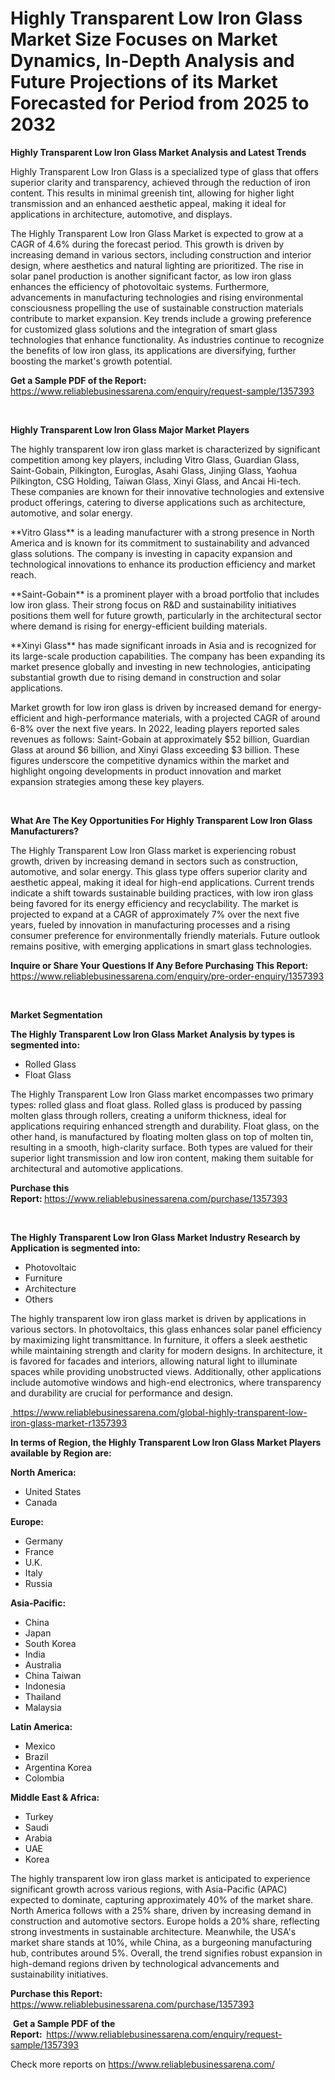 <p><h1>Highly Transparent Low Iron Glass Market Size Focuses on Market Dynamics, In-Depth Analysis and Future Projections of its Market Forecasted for Period from 2025 to 2032</h1></p><p><strong>Highly Transparent Low Iron Glass Market Analysis and Latest Trends</strong></p>
<p><p>Highly Transparent Low Iron Glass is a specialized type of glass that offers superior clarity and transparency, achieved through the reduction of iron content. This results in minimal greenish tint, allowing for higher light transmission and an enhanced aesthetic appeal, making it ideal for applications in architecture, automotive, and displays.</p><p>The Highly Transparent Low Iron Glass Market is expected to grow at a CAGR of 4.6% during the forecast period. This growth is driven by increasing demand in various sectors, including construction and interior design, where aesthetics and natural lighting are prioritized. The rise in solar panel production is another significant factor, as low iron glass enhances the efficiency of photovoltaic systems. Furthermore, advancements in manufacturing technologies and rising environmental consciousness propelling the use of sustainable construction materials contribute to market expansion. Key trends include a growing preference for customized glass solutions and the integration of smart glass technologies that enhance functionality. As industries continue to recognize the benefits of low iron glass, its applications are diversifying, further boosting the market's growth potential.</p></p>
<p><strong>Get a Sample PDF of the Report:&nbsp;</strong> <a href="https://www.reliablebusinessarena.com/enquiry/request-sample/1357393?utm_campaign=2259&utm_medium=2&utm_source=Github&utm_content=ia&utm_term=01022025&utm_id=highly-transparent-low-iron-glass">https://www.reliablebusinessarena.com/enquiry/request-sample/1357393</a></p>
<p>&nbsp;</p>
<p><strong>Highly Transparent Low Iron Glass Major Market Players</strong></p>
<p><p>The highly transparent low iron glass market is characterized by significant competition among key players, including Vitro Glass, Guardian Glass, Saint-Gobain, Pilkington, Euroglas, Asahi Glass, Jinjing Glass, Yaohua Pilkington, CSG Holding, Taiwan Glass, Xinyi Glass, and Ancai Hi-tech. These companies are known for their innovative technologies and extensive product offerings, catering to diverse applications such as architecture, automotive, and solar energy.</p><p>**Vitro Glass** is a leading manufacturer with a strong presence in North America and is known for its commitment to sustainability and advanced glass solutions. The company is investing in capacity expansion and technological innovations to enhance its production efficiency and market reach.</p><p>**Saint-Gobain** is a prominent player with a broad portfolio that includes low iron glass. Their strong focus on R&D and sustainability initiatives positions them well for future growth, particularly in the architectural sector where demand is rising for energy-efficient building materials.</p><p>**Xinyi Glass** has made significant inroads in Asia and is recognized for its large-scale production capabilities. The company has been expanding its market presence globally and investing in new technologies, anticipating substantial growth due to rising demand in construction and solar applications.</p><p>Market growth for low iron glass is driven by increased demand for energy-efficient and high-performance materials, with a projected CAGR of around 6-8% over the next five years. In 2022, leading players reported sales revenues as follows: Saint-Gobain at approximately $52 billion, Guardian Glass at around $6 billion, and Xinyi Glass exceeding $3 billion. These figures underscore the competitive dynamics within the market and highlight ongoing developments in product innovation and market expansion strategies among these key players.</p></p>
<p>&nbsp;</p>
<p><strong>What Are The Key Opportunities For Highly Transparent Low Iron Glass Manufacturers?</strong></p>
<p><p>The Highly Transparent Low Iron Glass market is experiencing robust growth, driven by increasing demand in sectors such as construction, automotive, and solar energy. This glass type offers superior clarity and aesthetic appeal, making it ideal for high-end applications. Current trends indicate a shift towards sustainable building practices, with low iron glass being favored for its energy efficiency and recyclability. The market is projected to expand at a CAGR of approximately 7% over the next five years, fueled by innovation in manufacturing processes and a rising consumer preference for environmentally friendly materials. Future outlook remains positive, with emerging applications in smart glass technologies.</p></p>
<p><strong>Inquire or Share Your Questions If Any Before Purchasing This Report:</strong> <a href="https://www.reliablebusinessarena.com/enquiry/pre-order-enquiry/1357393?utm_campaign=2259&utm_medium=2&utm_source=Github&utm_content=ia&utm_term=01022025&utm_id=highly-transparent-low-iron-glass">https://www.reliablebusinessarena.com/enquiry/pre-order-enquiry/1357393</a></p>
<p>&nbsp;</p>
<p><strong>Market Segmentation</strong></p>
<p><strong>The Highly Transparent Low Iron Glass Market Analysis by types is segmented into:</strong></p>
<p><ul><li>Rolled Glass</li><li>Float Glass</li></ul></p>
<p><p>The Highly Transparent Low Iron Glass market encompasses two primary types: rolled glass and float glass. Rolled glass is produced by passing molten glass through rollers, creating a uniform thickness, ideal for applications requiring enhanced strength and durability. Float glass, on the other hand, is manufactured by floating molten glass on top of molten tin, resulting in a smooth, high-clarity surface. Both types are valued for their superior light transmission and low iron content, making them suitable for architectural and automotive applications.</p></p>
<p><strong>Purchase this Report:&nbsp;</strong><a href="https://www.reliablebusinessarena.com/purchase/1357393?utm_campaign=2259&utm_medium=2&utm_source=Github&utm_content=ia&utm_term=01022025&utm_id=highly-transparent-low-iron-glass">https://www.reliablebusinessarena.com/purchase/1357393</a></p>
<p>&nbsp;</p>
<p><strong>The Highly Transparent Low Iron Glass Market Industry Research by Application is segmented into:</strong></p>
<p><ul><li>Photovoltaic</li><li>Furniture</li><li>Architecture</li><li>Others</li></ul></p>
<p><p>The highly transparent low iron glass market is driven by applications in various sectors. In photovoltaics, this glass enhances solar panel efficiency by maximizing light transmittance. In furniture, it offers a sleek aesthetic while maintaining strength and clarity for modern designs. In architecture, it is favored for facades and interiors, allowing natural light to illuminate spaces while providing unobstructed views. Additionally, other applications include automotive windows and high-end electronics, where transparency and durability are crucial for performance and design.</p></p>
<p><a href="https://www.reliablebusinessarena.com/global-highly-transparent-low-iron-glass-market-r1357393?utm_campaign=2259&utm_medium=2&utm_source=Github&utm_content=ia&utm_term=01022025&utm_id=highly-transparent-low-iron-glass">&nbsp;https://www.reliablebusinessarena.com/global-highly-transparent-low-iron-glass-market-r1357393</a></p>
<p><strong>In terms of Region, the Highly Transparent Low Iron Glass Market Players available by Region are:</strong></p>
<p>
    <p> <strong> North America: </strong>
        <ul>
            <li>United States</li>
            <li>Canada</li>
        </ul>
        </p> 
    <p> <strong> Europe: </strong>
        <ul>
            <li>Germany</li>
            <li>France</li>
            <li>U.K.</li>
            <li>Italy</li>
            <li>Russia</li>
        </ul>
        </p> 
    <p> <strong> Asia-Pacific: </strong>
        <ul>
            <li>China</li>
            <li>Japan</li>
            <li>South Korea</li>
            <li>India</li>
            <li>Australia</li>
            <li>China Taiwan</li>
            <li>Indonesia</li>
            <li>Thailand</li>
            <li>Malaysia</li>
        </ul>
        </p> 
    <p> <strong> Latin America: </strong>
        <ul>
            <li>Mexico</li>
            <li>Brazil</li>
            <li>Argentina Korea</li>
            <li>Colombia</li>
        </ul>
        </p> 
    <p> <strong> Middle East & Africa: </strong>
        <ul>
            <li>Turkey</li>
            <li>Saudi</li>
            <li>Arabia</li>
            <li>UAE</li>
            <li>Korea</li>
        </ul>
    </p>
    </p>
<p><p>The highly transparent low iron glass market is anticipated to experience significant growth across various regions, with Asia-Pacific (APAC) expected to dominate, capturing approximately 40% of the market share. North America follows with a 25% share, driven by increasing demand in construction and automotive sectors. Europe holds a 20% share, reflecting strong investments in sustainable architecture. Meanwhile, the USA's market share stands at 10%, while China, as a burgeoning manufacturing hub, contributes around 5%. Overall, the trend signifies robust expansion in high-demand regions driven by technological advancements and sustainability initiatives.</p></p>
<p><strong>Purchase this Report: </strong><a href="https://www.reliablebusinessarena.com/purchase/1357393?utm_campaign=2259&utm_medium=2&utm_source=Github&utm_content=ia&utm_term=01022025&utm_id=highly-transparent-low-iron-glass">https://www.reliablebusinessarena.com/purchase/1357393</a></p>
<p>&nbsp;<strong>Get a Sample PDF of the Report:&nbsp;&nbsp;</strong><a href="https://www.reliablebusinessarena.com/enquiry/request-sample/1357393?utm_campaign=2259&utm_medium=2&utm_source=Github&utm_content=ia&utm_term=01022025&utm_id=highly-transparent-low-iron-glass">https://www.reliablebusinessarena.com/enquiry/request-sample/1357393</a></p>
<p><strong></strong></p>
<p>Check more reports on <a href="https://www.reliablebusinessarena.com/?utm_campaign=2259&utm_medium=2&utm_source=Github&utm_content=ia&utm_term=01022025&utm_id=highly-transparent-low-iron-glass">https://www.reliablebusinessarena.com/</a></p>